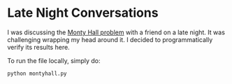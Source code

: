 # Late Night Conversations

I was discussing the [Monty Hall problem](https://en.wikipedia.org/wiki/Monty_Hall_problem) with a friend on a late night.  It was challenging wrapping my head around it. I decided to programmatically verify its results here.

To run the file locally, simply do:
```
python montyhall.py
```
